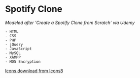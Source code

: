 # Spotify Clone

_Modeled after 'Create a Spotify Clone from Scratch' via Udemy_

```
- HTML
- CSS
- PHP
- jQuery
- JavaScript
- MySQL
- XAMPP
- MD5 Encryption
```

[Icons download from Icons8](https://icons8.com/material-icons)
